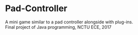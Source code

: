 # Pad-Controller
A mini game similar to a pad controller alongside with plug-ins.  
Final project of Java programming, NCTU ECE, 2017
